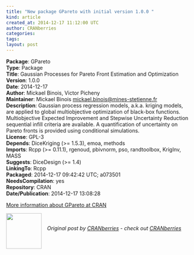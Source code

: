 ```yaml
---
title: "New package GPareto with initial version 1.0.0 "
kind: article
created_at: 2014-12-17 11:12:00 UTC
author: CRANberries
categories: 
tags: 
layout: post
---
```

<strong>Package</strong>: GPareto<br>
<strong>Type</strong>: Package<br>
<strong>Title</strong>: Gaussian Processes for Pareto Front Estimation and Optimization<br>
<strong>Version</strong>: 1.0.0<br>
<strong>Date</strong>: 2014-12-17<br>
<strong>Author</strong>: Mickael Binois, Victor Picheny<br>
<strong>Maintainer</strong>: Mickael Binois <mickael.binois@mines-stetienne.fr><br>
<strong>Description</strong>: Gaussian process regression models, a.k.a. kriging models, are
applied to global multiobjective optimization of black-box functions.
Multiobjective Expected Improvement and Stepwise Uncertainty Reduction
sequential infill criteria are available. A quantification of uncertainty
on Pareto fronts is provided using conditional simulations.<br>
<strong>License</strong>: GPL-3<br>
<strong>Depends</strong>: DiceKriging (>= 1.5.3), emoa, methods<br>
<strong>Imports</strong>: Rcpp (>= 0.11.1), rgenoud, pbivnorm, pso, randtoolbox,
KrigInv, MASS<br>
<strong>Suggests</strong>: DiceDesign (>= 1.4)<br>
<strong>LinkingTo</strong>: Rcpp<br>
<strong>Packaged</strong>: 2014-12-17 09:42:42 UTC; a073501<br>
<strong>NeedsCompilation</strong>: yes<br>
<strong>Repository</strong>: CRAN<br>
<strong>Date/Publication</strong>: 2014-12-17 13:08:28<br>

<p>
<a href="http://cran.r-project.org/web/packages/GPareto/index.html">More information about GPareto at CRAN</a><div class="author">
  <img src="" style="width: 96px; height: 96;">
  <span style="position: absolute; padding: 32px 15px;">
    <i>Original post by <a href="http://twitter.com/">CRANberries</a> - check out <a href="http://dirk.eddelbuettel.com/cranberries">CRANberries   </a></i>
  </span>
</div>
